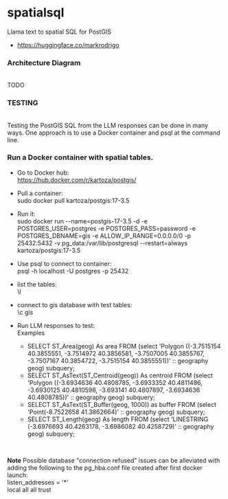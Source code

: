 # spatialsql
Llama text to spatial SQL for PostGIS
- https://huggingface.co/markrodrigo

### Architecture Diagram
</br> TODO
### TESTING
</br>
Testing the PostGIS SQL from the LLM responses can be done in many ways. One approach is to use a Docker container and psql at the command line.
</br>

### Run a Docker container with spatial tables.
- Go to Docker hub:
  </br> https://hub.docker.com/r/kartoza/postgis/
- Pull a container:
    </br> sudo docker pull kartoza/postgis:17-3.5
- Run it:
</br> sudo docker run --name=postgis-17-3.5 -d -e POSTGRES_USER=postgres -e POSTGRES_PASS=password -e POSTGRES_DBNAME=gis -e ALLOW_IP_RANGE=0.0.0.0/0 -p 25432:5432 -v pg_data:/var/lib/postgresql --restart=always kartoza/postgis:17-3.5
- Use psql to connect to container:
  </br> psql -h localhost -U postgres -p 25432
- list the tables:
  </br> \l
- connect to gis database with test tables:
  </br> \c gis
- Run LLM responses to test:
  </br>
  Examples
  </br>
  - SELECT ST_Area(geog) As area FROM (select 'Polygon ((-3.7515154 40.3855551, -3.7514972 40.3856581, -3.7507005 40.3855767, -3.7507167 40.3854722, -3.7515154 40.3855551))' :: geography geog) subquery;
  - SELECT ST_AsText(ST_Centroid(geog)) As centroid FROM (select 'Polygon ((-3.6934636 40.4808785, -3.6933352 40.4811486, -3.6930125 40.4810598, -3.693141 40.4807897, -3.6934636 40.4808785))' :: geography geog) subquery;
  - SELECT ST_AsText(ST_Buffer(geog, 1000)) as buffer FROM (select 'Point(-8.7522658 41.3862664)' :: geography geog) subquery;
  - SELECT ST_Length(geog) As length FROM (select 'LINESTRING (-3.6976693 40.4263178, -3.6986082 40.4258729)' :: geography geog) subquery;
 
  <p></p>
  </br> 
**Note** 
  Possible database "connection refused" issues can be alleviated with adding the following to the pg_hba.conf file created after first docker launch:
  </br> listen_addresses = '*'
  </br> local all all trust
